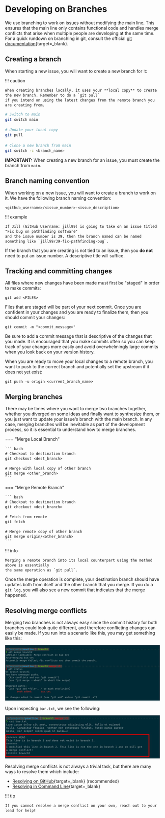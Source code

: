 # Developing on Branches

We use branching to work on issues without modifying the main line. This ensures that the main line only
contains functional code and handles merge conflicts that arise
when multiple people are developing at the same time. For a quick rundown on branching in git,
consult the official [git documentation](https://git-scm.com/book/en/v2/Git-Branching-Branches-in-a-Nutshell){target=_blank}.

## Creating a branch

When starting a new issue, you will want to create a new branch for it:

!!! caution

    When creating branches locally, it uses your **local copy** to create the new branch. Remember to do a `git pull` 
    if you intend on using the latest changes from the remote branch you are creating from.

```bash title="Creating a new branch from main"
# Switch to main
git switch main

# Update your local copy
git pull

# Clone a new branch from main
git switch -c <branch_name>
```

**IMPORTANT:** When creating a new branch for an issue, you must create the branch from `main`.

## Branch naming convention

When working on a new issue, you will want to create a branch to work on it. We have the following branch
naming convention:

```
<github_username>/<issue_number>-<issue_description>
```

!!! example

    If Jill (GitHub Username: jill99) is going to take on an issue titled "Fix bug on pathfinding software"
    and the issue number is 39, then the branch named can be named something like `jill99/39-fix-pathfinding-bug`.

If the branch that you are creating is not tied to an issue, then you **do not** need to put an issue number.
A descriptive title will suffice.

## Tracking and committing changes

All files where new changes have been made must first be "staged" in order to make commits:

```
git add <FILES>
```

Files that are staged will be part of your next commit. Once you are confident in your changes and you are ready
to finalize them, then you should commit your changes:

```
git commit -m "<commit_message>"
```

Be sure to add a commit message that is descriptive of the changes that you made. It is encouraged that you make commits
often so you can keep track of your changes more easily and avoid overwhelmingly large commits when you look back on your
version history.

When you are ready to move your local changes to a remote branch, you want to push to the correct branch
and potentially set the upstream if it does not yet exist:

```
git push -u origin <current_branch_name>
```

## Merging branches

There may be times where you want to merge two branches together, whether you diverged on some ideas and finally
want to synthesize them, or you just want to update your issue's branch with the main branch. In any case, merging
branches will be inevitable as part of the development process, so it is essential to understand how to merge branches.

=== "Merge Local Branch"

    ``` bash
    # Checkout to destination branch
    git checkout <dest_branch>

    # Merge with local copy of other branch
    git merge <other_branch>
    ```

=== "Merge Remote Branch"

    ``` bash
    # Checkout to destination branch
    git checkout <dest_branch>

    # Fetch from remote
    git fetch

    # Merge remote copy of other branch
    git merge origin/<other_branch>
    ```

!!! info

    Merging a remote branch into its local counterpart using the method above is essentially
    the same operation as `git pull`.

Once the merge operation is complete, your destination branch should have updates both from itself and the other
branch that you merge. If you do a `git log`, you will also see a new commit that indicates that the merge happened.

## Resolving merge conflicts

Merging two branches is not always easy since the commit history for both branches could look quite different, and
therefore conflicting changes can easily be made. If you run into a scenario like this, you may get something like this:

![image](../../../assets/images/github/workflow/merge_conflict.png)

Upon inspecting `bar.txt`, we see the following:

![image](../../../assets/images/github/workflow/merge_conflict_file.png)

Resolving merge conflicts is not always a trivial task, but there are many ways to resolve them which include:

- [Resolving on GitHub](https://docs.github.com/en/pull-requests/collaborating-with-pull-requests/addressing-merge-conflicts/resolving-a-merge-conflict-on-github){target=_blank}
(recommended)
- [Resolving in Command Line](https://docs.github.com/en/pull-requests/collaborating-with-pull-requests/addressing-merge-conflicts/resolving-a-merge-conflict-using-the-command-line){target=_blank}

!!! tip

    If you cannot resolve a merge conflict on your own, reach out to your lead for help!

